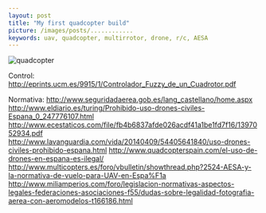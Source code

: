 ```yaml
---
layout: post
title: "My first quadcopter build"
picture: /images/posts/............
keywords: uav, quadcopter, multirrotor, drone, r/c, AESA
---
```


![quadcopter](/images/posts/................. "Quadcopter")

<!--more-->

Control:
http://eprints.ucm.es/9915/1/Controlador_Fuzzy_de_un_Cuadrotor.pdf

Normativa:
http://www.seguridadaerea.gob.es/lang_castellano/home.aspx
http://www.eldiario.es/turing/Prohibido-uso-drones-civiles-Espana_0_247776107.html
http://www.ecestaticos.com/file/fb4b6837afde026acdf41a1be1fd7f16/1397052934.pdf
http://www.lavanguardia.com/vida/20140409/54405641840/uso-drones-civiles-prohibido-espana.html
http://www.quadcopterspain.com/el-uso-de-drones-en-espana-es-ilegal/
http://www.multicopters.es/foro/vbulletin/showthread.php?2524-AESA-y-la-normativa-de-vuelo-para-UAV-en-Espa%F1a
http://www.miliamperios.com/foro/legislacion-normativas-aspectos-legales-federaciones-asociaciones-f55/dudas-sobre-legalidad-fotografia-aerea-con-aeromodelos-t166186.html

